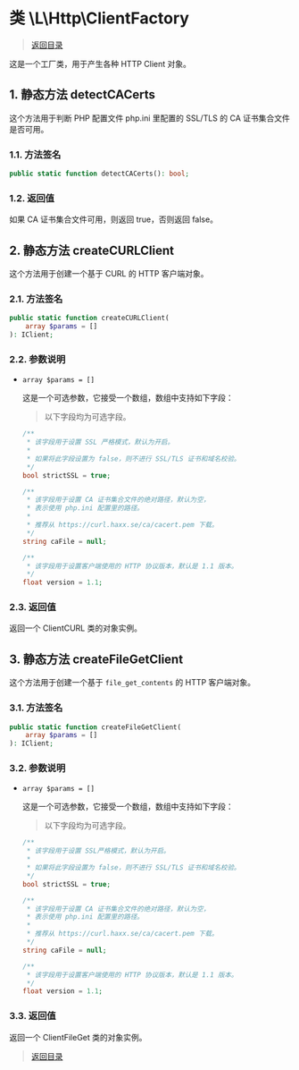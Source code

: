 # 类 \\L\\Http\\ClientFactory

> [返回目录](../index.md)

这是一个工厂类，用于产生各种 HTTP Client 对象。

## 1. 静态方法 detectCACerts

这个方法用于判断 PHP 配置文件 php.ini 里配置的 SSL/TLS 的 CA 证书集合文件是否可用。

### 1.1. 方法签名

```php
public static function detectCACerts(): bool;
```

### 1.2. 返回值

如果 CA 证书集合文件可用，则返回 true，否则返回 false。

## 2. 静态方法 createCURLClient

这个方法用于创建一个基于 CURL 的 HTTP 客户端对象。

### 2.1. 方法签名

```php
public static function createCURLClient(
    array $params = []
): IClient;
```

### 2.2. 参数说明

-   `array $params = []`

    这是一个可选参数，它接受一个数组，数组中支持如下字段：

    > 以下字段均为可选字段。

    ```php
    /**
     * 该字段用于设置 SSL 严格模式，默认为开启。
     *
     * 如果将此字段设置为 false，则不进行 SSL/TLS 证书和域名校验。
     */
    bool strictSSL = true;

    /**
     * 该字段用于设置 CA 证书集合文件的绝对路径，默认为空，
     * 表示使用 php.ini 配置里的路径。
     *
     * 推荐从 https://curl.haxx.se/ca/cacert.pem 下载。
     */
    string caFile = null;

    /**
     * 该字段用于设置客户端使用的 HTTP 协议版本，默认是 1.1 版本。
     */
    float version = 1.1;
    ```

### 2.3. 返回值

返回一个 ClientCURL 类的对象实例。

## 3. 静态方法 createFileGetClient

这个方法用于创建一个基于 `file_get_contents` 的 HTTP 客户端对象。

### 3.1. 方法签名

```php
public static function createFileGetClient(
    array $params = []
): IClient;
```

### 3.2. 参数说明

-   `array $params = []`

    这是一个可选参数，它接受一个数组，数组中支持如下字段：

    > 以下字段均为可选字段。

    ```php
    /**
     * 该字段用于设置 SSL严格模式，默认为开启。
     *
     * 如果将此字段设置为 false，则不进行 SSL/TLS 证书和域名校验。
     */
    bool strictSSL = true;

    /**
     * 该字段用于设置 CA 证书集合文件的绝对路径，默认为空，
     * 表示使用 php.ini 配置里的路径。
     *
     * 推荐从 https://curl.haxx.se/ca/cacert.pem 下载。
     */
    string caFile = null;

    /**
     * 该字段用于设置客户端使用的 HTTP 协议版本，默认是 1.1 版本。
     */
    float version = 1.1;
    ```

### 3.3. 返回值

返回一个 ClientFileGet 类的对象实例。

> [返回目录](../index.md)
